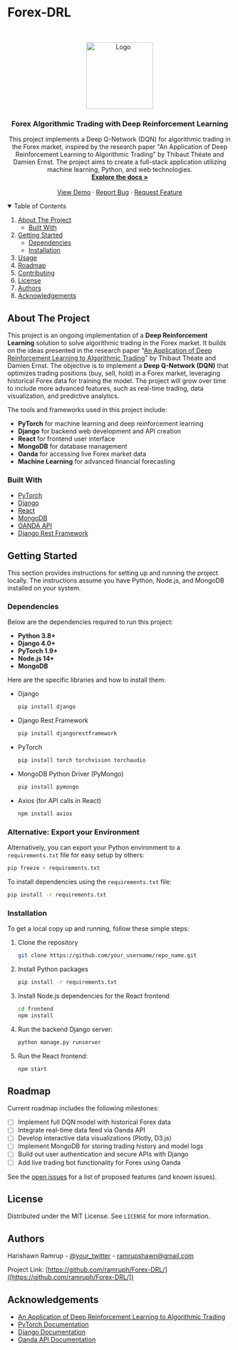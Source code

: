 # Forex-DRL

<!-- PROJECT LOGO -->
<br />
<p align="center">
  <a href="https://github.com/your_username/repo_name">
    <img src="images/gators.jpg" alt="Logo" width="150" height="150">
  </a>

  <h3 align="center">Forex Algorithmic Trading with Deep Reinforcement Learning</h3>

  <p align="center">
    This project implements a Deep Q-Network (DQN) for algorithmic trading in the Forex market, inspired by the research paper "An Application of Deep Reinforcement Learning to Algorithmic Trading" by Thibaut Théate and Damien Ernst. The project aims to create a full-stack application utilizing machine learning, Python, and web technologies.
    <br />
    <a href="https://github.com/your_username/repo_name/docs.txt"><strong>Explore the docs »</strong></a>
    <br />
    <br />
    <a href="#usage">View Demo</a>
    ·
    <a href="https://github.com/your_username/repo_name/issues">Report Bug</a>
    ·
    <a href="https://github.com/your_username/repo_name/issues">Request Feature</a>
  </p>
</p>

<!-- TABLE OF CONTENTS -->
<details open="open">
  <summary>Table of Contents</summary>
  <ol>
    <li>
      <a href="#about-the-project">About The Project</a>
      <ul>
        <li><a href="#built-with">Built With</a></li>
      </ul>
    </li>
    <li>
      <a href="#getting-started">Getting Started</a>
      <ul>
        <li><a href="#dependencies">Dependencies</a></li>
        <li><a href="#installation">Installation</a></li>
      </ul>
    </li>
    <li><a href="#usage">Usage</a></li>
    <li><a href="#roadmap">Roadmap</a></li>
    <li><a href="#contributing">Contributing</a></li>
    <li><a href="#license">License</a></li>
    <li><a href="#authors">Authors</a></li>
    <li><a href="#acknowledgements">Acknowledgements</a></li>
  </ol>
</details>

<!-- ABOUT THE PROJECT -->
## About The Project

This project is an ongoing implementation of a **Deep Reinforcement Learning** solution to solve algorithmic trading in the Forex market. It builds on the ideas presented in the research paper "[An Application of Deep Reinforcement Learning to Algorithmic Trading](https://arxiv.org/abs/2004.06627)" by Thibaut Théate and Damien Ernst. The objective is to implement a **Deep Q-Network (DQN)** that optimizes trading positions (buy, sell, hold) in a Forex market, leveraging historical Forex data for training the model. The project will grow over time to include more advanced features, such as real-time trading, data visualization, and predictive analytics.

The tools and frameworks used in this project include:
- **PyTorch** for machine learning and deep reinforcement learning
- **Django** for backend web development and API creation
- **React** for frontend user interface
- **MongoDB** for database management
- **Oanda** for accessing live Forex market data
- **Machine Learning** for advanced financial forecasting

### Built With
* [PyTorch](https://pytorch.org/)
* [Django](https://www.djangoproject.com/)
* [React](https://reactjs.org/)
* [MongoDB](https://www.mongodb.com/)
* [OANDA API](https://www.oanda.com/)
* [Django Rest Framework](https://www.django-rest-framework.org/)

<!-- GETTING STARTED -->
## Getting Started

This section provides instructions for setting up and running the project locally. The instructions assume you have Python, Node.js, and MongoDB installed on your system.

### Dependencies

Below are the dependencies required to run this project:
- **Python 3.8+**
- **Django 4.0+**
- **PyTorch 1.9+**
- **Node.js 14+**
- **MongoDB**

Here are the specific libraries and how to install them:

* Django
  ```sh
  pip install django
  ```
* Django Rest Framework
  ```sh
  pip install djangorestframework
  ```
* PyTorch
  ```sh
  pip install torch torchvision torchaudio
  ```
* MongoDB Python Driver (PyMongo)
  ```sh
  pip install pymongo
  ```
* Axios (for API calls in React)
  ```sh
  npm install axios
  ```

### Alternative: Export your Environment

Alternatively, you can export your Python environment to a `requirements.txt` file for easy setup by others:

```sh
pip freeze > requirements.txt
```

To install dependencies using the `requirements.txt` file:

```sh
pip install -r requirements.txt
```

### Installation

To get a local copy up and running, follow these simple steps:

1. Clone the repository
   ```sh
   git clone https://github.com/your_username/repo_name.git
   ```
2. Install Python packages
   ```sh
   pip install -r requirements.txt
   ```
3. Install Node.js dependencies for the React frontend
   ```sh
   cd frontend
   npm install
   ```
4. Run the backend Django server:
   ```sh
   python manage.py runserver
   ```
5. Run the React frontend:
   ```sh
   npm start
   ```



<!-- ROADMAP -->
## Roadmap

Current roadmap includes the following milestones:
- [ ] Implement full DQN model with historical Forex data
- [ ] Integrate real-time data feed via Oanda API
- [ ] Develop interactive data visualizations (Plotly, D3.js)
- [ ] Implement MongoDB for storing trading history and model logs
- [ ] Build out user authentication and secure APIs with Django
- [ ] Add live trading bot functionality for Forex using Oanda

See the [open issues](https://github.com/your_username/repo_name/issues) for a list of proposed features (and known issues).



<!-- LICENSE -->
## License

Distributed under the MIT License. See `LICENSE` for more information.

<!-- Authors -->
## Authors

Harishawn Ramrup - [@your_twitter](https://twitter.com/your_username) - ramrupshawn@gmail.com

Project Link: [https://github.com/ramruph/Forex-DRL/]([https://github.com/ramruph/Forex-DRL/])

<!-- ACKNOWLEDGEMENTS -->
## Acknowledgements

* [An Application of Deep Reinforcement Learning to Algorithmic Trading](https://arxiv.org/abs/2004.06627)
* [PyTorch Documentation](https://pytorch.org/docs/)
* [Django Documentation](https://docs.djangoproject.com/en/stable/)
* [Oanda API Documentation](https://developer.oanda.com/rest-live-v20/introduction/)


